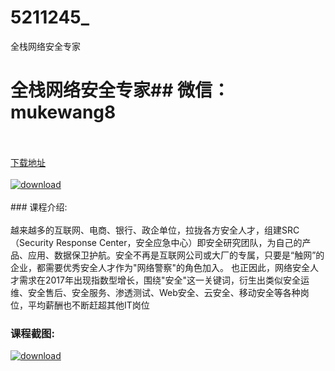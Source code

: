 # 5211245_
全栈网络安全专家
# 全栈网络安全专家## 微信：mukewang8
<br/></br>[下载地址](http://www.36tz.cn/article/5211245 "下载地址")
<br/></br>[![download](http://36tz.cn/muke_img/2020_03_1-114-300x219.png "下载地址")](http://www.36tz.cn/article/5211245 "下载地址")
<br/></br>### 课程介绍:<br/></br>越来越多的互联网、电商、银行、政企单位，拉拢各方安全人才，组建SRC（Security Response Center，安全应急中心）即安全研究团队，为自己的产品、应用、数据保卫护航。安全不再是互联网公司或大厂的专属，只要是“触网”的企业，都需要优秀安全人才作为"网络警察"的角色加入。 也正因此，网络安全人才需求在2017年出现指数型增长，围绕"安全"这一关键词，衍生出类似安全运维、安全售后、安全服务、渗透测试、Web安全、云安全、移动安全等各种岗位，平均薪酬也不断赶超其他IT岗位

### 课程截图:
[![download](http://36tz.cn/muke_img/2020_03_2-105.png "下载地址")](http://www.36tz.cn/article/5211245 "下载地址")

